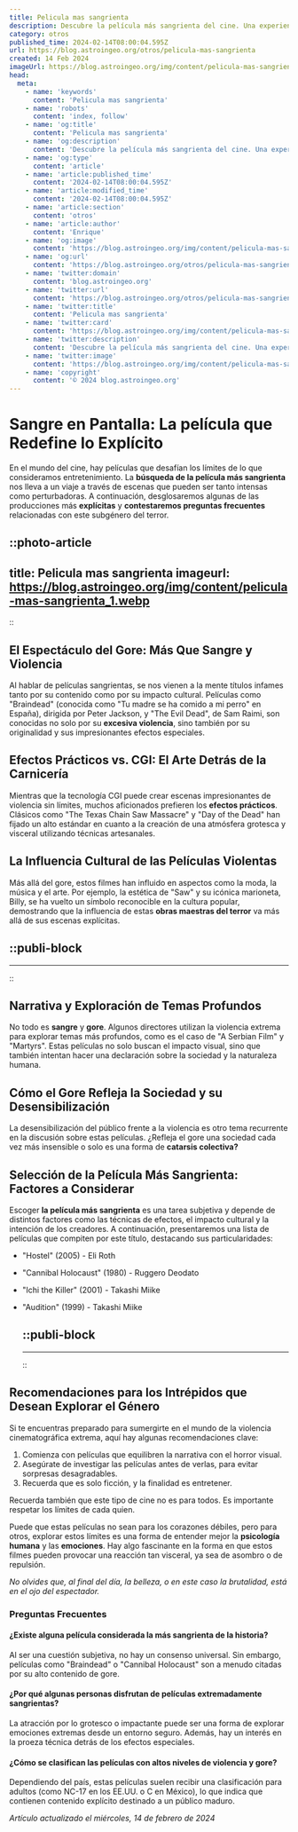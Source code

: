 ```yaml
---
title: Pelicula mas sangrienta
description: Descubre la película más sangrienta del cine. Una experiencia intensa y visual que marcará tus noches de terror. No apta para débiles de corazón.
category: otros
published_time: 2024-02-14T08:00:04.595Z
url: https://blog.astroingeo.org/otros/pelicula-mas-sangrienta
created: 14 Feb 2024
imageUrl: https://blog.astroingeo.org/img/content/pelicula-mas-sangrienta_1.webp
head:
  meta:
    - name: 'keywords'
      content: 'Pelicula mas sangrienta'
    - name: 'robots'
      content: 'index, follow'
    - name: 'og:title'
      content: 'Pelicula mas sangrienta'
    - name: 'og:description'
      content: 'Descubre la película más sangrienta del cine. Una experiencia intensa y visual que marcará tus noches de terror. No apta para débiles de corazón.'
    - name: 'og:type'
      content: 'article'
    - name: 'article:published_time'
      content: '2024-02-14T08:00:04.595Z'
    - name: 'article:modified_time'
      content: '2024-02-14T08:00:04.595Z'
    - name: 'article:section'
      content: 'otros'
    - name: 'article:author'
      content: 'Enrique'
    - name: 'og:image'
      content: 'https://blog.astroingeo.org/img/content/pelicula-mas-sangrienta_1.webp'
    - name: 'og:url'
      content: 'https://blog.astroingeo.org/otros/pelicula-mas-sangrienta'
    - name: 'twitter:domain'
      content: 'blog.astroingeo.org'
    - name: 'twitter:url'
      content: 'https://blog.astroingeo.org/otros/pelicula-mas-sangrienta'
    - name: 'twitter:title'
      content: 'Pelicula mas sangrienta'
    - name: 'twitter:card'
      content: 'https://blog.astroingeo.org/img/content/pelicula-mas-sangrienta_1.webp'
    - name: 'twitter:description'
      content: 'Descubre la película más sangrienta del cine. Una experiencia intensa y visual que marcará tus noches de terror. No apta para débiles de corazón.'
    - name: 'twitter:image'
      content: 'https://blog.astroingeo.org/img/content/pelicula-mas-sangrienta_1.webp'
    - name: 'copyright'
      content: '© 2024 blog.astroingeo.org'
---
```

# Sangre en Pantalla: La película que Redefine lo Explícito

En el mundo del cine, hay películas que desafían los límites de lo que consideramos entretenimiento. La **búsqueda de la película más sangrienta** nos lleva a un viaje a través de escenas que pueden ser tanto intensas como perturbadoras. A continuación, desglosaremos algunas de las producciones más **explícitas** y **contestaremos preguntas frecuentes** relacionadas con este subgénero del terror.


::photo-article
---
title: Pelicula mas sangrienta
imageurl: https://blog.astroingeo.org/img/content/pelicula-mas-sangrienta_1.webp
---
::


## El Espectáculo del Gore: Más Que Sangre y Violencia

Al hablar de películas sangrientas, se nos vienen a la mente títulos infames tanto por su contenido como por su impacto cultural. Películas como "Braindead" (conocida como "Tu madre se ha comido a mi perro" en España), dirigida por Peter Jackson, y "The Evil Dead", de Sam Raimi, son conocidas no solo por su **excesiva violencia**, sino también por su originalidad y sus impresionantes efectos especiales.

## Efectos Prácticos vs. CGI: El Arte Detrás de la Carnicería

Mientras que la tecnología CGI puede crear escenas impresionantes de violencia sin límites, muchos aficionados prefieren los **efectos prácticos**. Clásicos como "The Texas Chain Saw Massacre" y "Day of the Dead" han fijado un alto estándar en cuanto a la creación de una atmósfera grotesca y visceral utilizando técnicas artesanales.

## La Influencia Cultural de las Películas Violentas

Más allá del gore, estos filmes han influido en aspectos como la moda, la música y el arte. Por ejemplo, la estética de "Saw" y su icónica marioneta, Billy, se ha vuelto un símbolo reconocible en la cultura popular, demostrando que la influencia de estas **obras maestras del terror** va más allá de sus escenas explícitas.


  ::publi-block
  ---
  ---
  ::
  
  
## Narrativa y Exploración de Temas Profundos

No todo es **sangre** y **gore**. Algunos directores utilizan la violencia extrema para explorar temas más profundos, como es el caso de "A Serbian Film" y "Martyrs". Estas películas no solo buscan el impacto visual, sino que también intentan hacer una declaración sobre la sociedad y la naturaleza humana.

## Cómo el Gore Refleja la Sociedad y su Desensibilización

La desensibilización del público frente a la violencia es otro tema recurrente en la discusión sobre estas películas. ¿Refleja el gore una sociedad cada vez más insensible o solo es una forma de **catarsis colectiva?**

## Selección de la Película Más Sangrienta: Factores a Considerar

Escoger **la película más sangrienta** es una tarea subjetiva y depende de distintos factores como las técnicas de efectos, el impacto cultural y la intención de los creadores. A continuación, presentaremos una lista de películas que compiten por este título, destacando sus particularidades:

- "Hostel" (2005) - Eli Roth
- "Cannibal Holocaust" (1980) - Ruggero Deodato
- "Ichi the Killer" (2001) - Takashi Miike
- "Audition" (1999) - Takashi Miike


  ::publi-block
  ---
  ---
  ::
  
  
## Recomendaciones para los Intrépidos que Desean Explorar el Género

Si te encuentras preparado para sumergirte en el mundo de la violencia cinematográfica extrema, aquí hay algunas recomendaciones clave:

1. Comienza con películas que equilibren la narrativa con el horror visual.
2. Asegúrate de investigar las películas antes de verlas, para evitar sorpresas desagradables.
3. Recuerda que es solo ficción, y la finalidad es entretener.

Recuerda también que este tipo de cine no es para todos. Es importante respetar los límites de cada quien.

Puede que estas películas no sean para los corazones débiles, pero para otros, explorar estos límites es una forma de entender mejor la **psicología humana** y las **emociones**. Hay algo fascinante en la forma en que estos filmes pueden provocar una reacción tan visceral, ya sea de asombro o de repulsión.

*No olvides que, al final del día, la belleza, o en este caso la brutalidad, está en el ojo del espectador.*

### Preguntas Frecuentes

#### ¿Existe alguna película considerada la más sangrienta de la historia?
Al ser una cuestión subjetiva, no hay un consenso universal. Sin embargo, películas como "Braindead" o "Cannibal Holocaust" son a menudo citadas por su alto contenido de gore.

#### ¿Por qué algunas personas disfrutan de películas extremadamente sangrientas?
La atracción por lo grotesco o impactante puede ser una forma de explorar emociones extremas desde un entorno seguro. Además, hay un interés en la proeza técnica detrás de los efectos especiales.

#### ¿Cómo se clasifican las películas con altos niveles de violencia y gore?
Dependiendo del país, estas películas suelen recibir una clasificación para adultos (como NC-17 en los EE.UU. o C en México), lo que indica que contienen contenido explícito destinado a un público maduro.

_Artículo actualizado el miércoles, 14 de febrero de 2024_